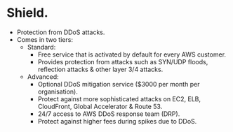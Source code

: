 # **Shield.**

* Protection from DDoS attacks.
* Comes in two tiers:
    * Standard:
        * Free service that is activated by default for every AWS customer.
        * Provides protection from attacks such as SYN/UDP floods, reflection attacks & other layer 3/4 attacks.
    * Advanced:
        * Optional DDoS mitigation service ($3000 per month per organisation).
        * Protect against more sophisticated attacks on EC2, ELB, CloudFront, Global Accelerator & Route 53.
        * 24/7 access to AWS DDoS response team (DRP).
        * Protect against higher fees during spikes due to DDoS.